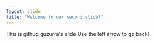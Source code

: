 ```yaml
---
layout: slide
title: "Welcome to our second slide!"
---
```

This is githug guzurra's slide
Use the left arrow to go back!